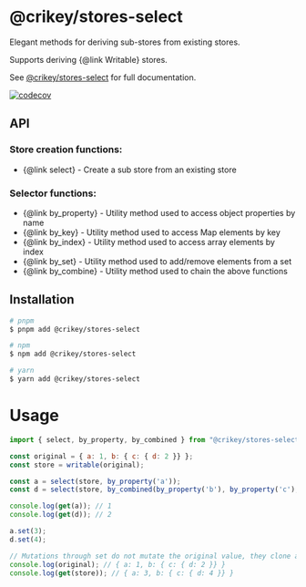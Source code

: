 # @crikey/stores-select

Elegant methods for deriving sub-stores from existing stores.

Supports deriving {@link Writable} stores.

See [@crikey/stores-select](https://whenderson.github.io/stores-mono/modules/_crikey_select.html) for full documentation.

[![codecov](https://codecov.io/gh/WHenderson/stores-mono/branch/master/graph/badge.svg?token=RD1EUK6Y04&flag=stores-select)](https://codecov.io/gh/WHenderson/stores-mono)

## API

### Store creation functions:

* {@link select} - Create a sub store from an existing store

### Selector functions:
* {@link by_property} - Utility method used to access object properties by name
* {@link by_key} - Utility method used to access Map elements by key
* {@link by_index} - Utility method used to access array elements by index
* {@link by_set} - Utility method used to add/remove elements from a set
* {@link by_combine} - Utility method used to chain the above functions

## Installation

```bash
# pnpm
$ pnpm add @crikey/stores-select

# npm
$ npm add @crikey/stores-select

# yarn
$ yarn add @crikey/stores-select
```

# Usage

```js
import { select, by_property, by_combined } from "@crikey/stores-select";

const original = { a: 1, b: { c: { d: 2 }} };
const store = writable(original);

const a = select(store, by_property('a'));
const d = select(store, by_combined(by_property('b'), by_property('c'), by_property('d')))

console.log(get(a)); // 1
console.log(get(d)); // 2

a.set(3);
d.set(4);

// Mutations through set do not mutate the original value, they clone and replace it
console.log(original); // { a: 1, b: { c: { d: 2 }} }
console.log(get(store)); // { a: 3, b: { c: { d: 4 }} }


```
